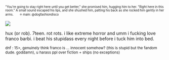 <sub><sub>"You're going to stay right here until you get better," she promised him, hugging him to her. "Right here in this room." A small sound escaped his lips, and she shushed him, patting his back as she rocked him gently in her arms.　　⛧ main: @dogfashiondisco</sub></sub>


![](https://files.catbox.moe/7xxaxa.gif)


hux (or rob). 7teen. rot rots. i like extreme horror and umm i fucking love franco barbi. i beat his stupidass every night before i tuck him into bed.

<sub>dnf : 15>, genuinely think franco is ... innocent somehow? (this is stupid but the fandom dude. goddamn), u harass ppl over fiction + ships (no exceptions)</sub>
